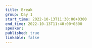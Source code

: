 ```yaml
---
title: Break
group: Day 1
start_time: 2022-10-13T11:30:00+0300
end_time: 2022-10-13T11:40:00+0300
speaker:
published: true
linkable: false
---
```

